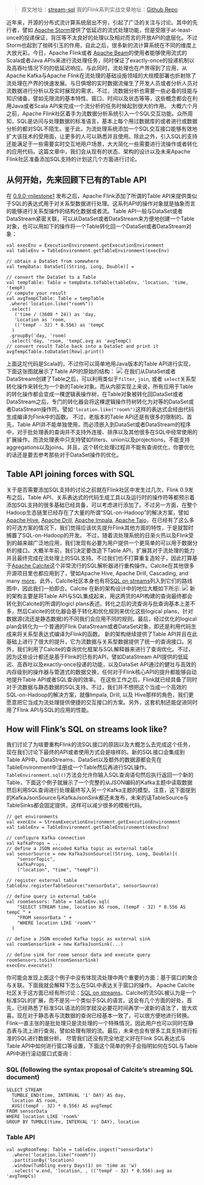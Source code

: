 > 原文地址：[stream-sql](https://flink.apache.org/news/2016/05/24/stream-sql.html)
> 我的Flink系列实战文章地址：[Github Repo]()

近年来，开源的分布式流计算系统层出不穷，引起了广泛的关注与讨论。其中的先行者，譬如 [Apache Storm](https://storm.apache.org/)提供了低延迟的流式处理功能，但是受限于at-least-once的投递保证，背压等不太良好的处理以及相对而言的开放API的底层化。不过Storm也起到了抛砖引玉的作用，自此之后，很多新的流计算系统在不同的维度上大放光彩。今日，Apache Flink或者 [Apache Beam](https://beam.incubator.apache.org/)的使用者能够使用流式的Scala或者Java APIs来进行流处理任务，同时保证了exactly-once的投递机制以及高吞吐情况下的的低延迟响应。与此同时，流处理也在产界得到了应用，从Apache Kafka与Apache Flink在流处理的基础设施领域的大规模部署也折射除了流处理在产界的快速发展。与日俱增的实时数据流催生了开发人员或者分析人员对流数据进行分析以及实时展现的需求。不过，流数据分析也需要一些必备的技能与知识储备，譬如无限流的基本特性、窗口、时间以及状态等等，这些概念都会在利用Java或者Scala API来完成一个流分析的任务时候起到很大的作用。
大概六个月之前，Apache Flink社区着手为流数据分析系统引入一个SQL交互功能。众所周知，SQL是访问与处理数据的标准语言，基本上每个用过数据库的或者进行或数据分析的都对SQL不陌生。鉴于此，为流处理系统添加一个SQL交互接口能够有效地扩大该技术的受用面，让更多的人可以熟悉并且使用。除此之外，引入SQL的支持还能满足于一些需要实时交互地用户场景，大大简化一些需要进行流操作或者转化的应用代码。这篇文章中，我们会从现有的状态、架构的设计以及未来Apache Flink社区准备添加SQL支持的计划这几个方面进行讨论。

## 从何开始，先来回顾下已有的Table API

在 [0.9.0-milestone1](http://flink.apache.org/news/2015/04/13/release-0.9.0-milestone1.html) 发布之后，Apache Flink添加了所谓的Table API来提供类似于SQL的表达式用于对关系型数据进行处理。这系列API的操作对象就是抽象而言的能够进行关系型操作的结构化数据或者流。Table API一般与DataSet或者DataStream紧密关联，可以从DataSet或者DataStream来方便地创建一个Table对象，也可以用如下的操作将一个Table转化回一个DataSet或者DataStream对象：
```
val execEnv = ExecutionEnvironment.getExecutionEnvironment
val tableEnv = TableEnvironment.getTableEnvironment(execEnv)

// obtain a DataSet from somewhere
val tempData: DataSet[(String, Long, Double)] =

// convert the DataSet to a Table
val tempTable: Table = tempData.toTable(tableEnv, 'location, 'time, 'tempF)
// compute your result
val avgTempCTable: Table = tempTable
 .where('location.like("room%"))
 .select(
   ('time / (3600 * 24)) as 'day, 
   'Location as 'room, 
   (('tempF - 32) * 0.556) as 'tempC
  )
 .groupBy('day, 'room)
 .select('day, 'room, 'tempC.avg as 'avgTempC)
// convert result Table back into a DataSet and print it
avgTempCTable.toDataSet[Row].print()
```
上面这坨代码是Scala的，不过你可以简单地用Java版本的Table API进行实现，下面这张图就展示了Table API的原始的结构：
![](http://flink.apache.org/img/blog/stream-sql/old-table-api.png)
在我们从DataSet或者DataStream创建了Table之后，可以利用类似于`filter`, `join`, 或者 `select`关系型转化操作来转化为一个新的Table对象。而从内部实现上来说，所有应用于Table的转化操作都会变成一棵逻辑表操作树，在Table对象被转化回DataSet或者DataStream之后，专门的转化器会将这棵逻辑操作符树转化为对等的DataSet或者DataStream操作符。譬如`'location.like("room%")`这样的表达式会经由代码生成编译为Flink中的函数。
不过，老版本的Table API还是有很多的限制的。首先，Table API并不能单独使用，而必须嵌入到DataSet或者DataStream的程序中，对于批处理表的查询并不支持外连接、排序以及其他很多在SQL中经常使用的扩展操作。而流处理表中只支持譬如filters、union以及projections，不能支持aggregations以及joins。并且，这个转化处理过程并不能有查询优化，你要优化的话还是要去参考那些对于DataSet操作的优化。

## Table API joining forces with SQL
关于是否需要添加SQL支持的讨论之前就在Flink社区中发生过几次，Flink 0.9发布之后，Table API、关系表达式的代码生成工具以及运行时的操作符等都预示着添加SQL支持的很多基础已经具备，可以考虑进行添加了。不过另一方面，在整个Hadoop生态链里已经存在了大量的所谓“SQL-on-Hadoop”的解决方案，譬如[Apache Hive](https://hive.apache.org/), [Apache Drill](https://drill.apache.org/), [Apache Impala](http://impala.io/), [Apache Tajo](https://tajo.apache.org/)，在已经有了这么多的可选方案的情况下，我们觉得应该优先提升Flink其他方面的特性，于是就暂时搁置了SQL-on-Hadoop的开发。
不过，随着流处理系统的日渐火热以及Flink受到的越来越广泛地应用，我们发现有必要为用户提供一个更简单的可以用于数据分析的接口。大概半年前，我们决定要改造下Table API，扩展其对于流处理的能力并且最终完成在流处理上的SQL支持。不过我们也不打算重复造轮子，因此打算基于[Apache Calcite](https://calcite.apache.org/)这个非常流行的SQL解析器进行重构操作。Calcite在其他很多开源项目里也都应用到了，譬如Apache Hive, Apache Drill, Cascading, and many [more](https://calcite.apache.org/docs/powered_by.html)。此外，Calcite社区本身也有将[SQL on streams](https://calcite.apache.org/docs/stream.html)列入到它们的路线图中，因此我们一拍即合。Calcite 在新的架构设计中的地位大概如下所示:
![](http://flink.apache.org/img/blog/stream-sql/new-table-api.png)
新的架构主要是将Table API与SQL集成起来，用这两货的API构建的查询最终都会转化到Calcite的所谓的logicl plans表述。转化之后的流查询与批查询基本上差不多，然后Calcite的优化器会基于转化和优化规则来优化这些logical plans，针对数据源(流还是静态数据)的不同我们会应用不同的规则。最后，经过优化的logical plan会转化为一个普通的Flink DataStream或者DataSet对象，即还是利用代码生成来将关系型表达式编译为Flink的函数。
新的架构继续提供了Table API并且在此基础上进行了很大的提升，它为流数据与关系型数据提供了统一的查询接口。另外，我们利用了Calcite的查询优化框架与SQL解释器来进行了查询优化。不过，因为这些设计都还是基于Flink的已有的API，譬如DataStream API提供的低延迟、高吞吐以及exactly-once投递的功能，以及DataSet API通过的健壮与高效的内存级别的操作器与管道式的数据交换，任何对于Flink核心API的提升都能够自动地提升Table API或者SQL查询的效率。
在这些工作之后，Flink就已经具备了同时对于流数据与静态数据的SQL支持。不过，我们并不想把这个当成一个高效的SQL-on-Hadoop的解决方案，就像Impala, Drill, 以及 Hive那样的角色，我们更愿意把它当成为流处理提供便捷的交互接口的方案。另外，这套机制还能促进同时用了Flink API与SQL的应用的性能。

## How will Flink’s SQL on streams look like?
我们讨论了为啥要重构Flink的流SQL接口的原因以及大概怎么去完成这个任务，现在我们讨论下最终的API或者使用方式会是啥样的。新的SQL接口会集成到Table API中。DataStreams、DataSet以及额外的数据源都会先在TableEnvironment中注册成一个Table然后再进行SQL操作。`TableEnvironment.sql()`方法会允许你输入SQL查询语句然后执行返回一个新的Table，下面这个例子就展示了一个完整的从JSON编码的Kafka主题中读取数据然后利用SQL查询进行处理最终写入另一个Kafka主题的模型。注意，这下面提到的KafkaJsonSource与KafkaJsonSink都还未发布，未来的话TableSource与TableSinks都会固定提供，这样可以减少很多的模板代码。
```
// get environments
val execEnv = StreamExecutionEnvironment.getExecutionEnvironment
val tableEnv = TableEnvironment.getTableEnvironment(execEnv)

// configure Kafka connection
val kafkaProps = ...
// define a JSON encoded Kafka topic as external table
val sensorSource = new KafkaJsonSource[(String, Long, Double)](
    "sensorTopic",
    kafkaProps,
    ("location", "time", "tempF"))

// register external table
tableEnv.registerTableSource("sensorData", sensorSource)

// define query in external table
val roomSensors: Table = tableEnv.sql(
    "SELECT STREAM time, location AS room, (tempF - 32) * 0.556 AS tempC " +
    "FROM sensorData " +
    "WHERE location LIKE 'room%'"
  )

// define a JSON encoded Kafka topic as external sink
val roomSensorSink = new KafkaJsonSink(...)

// define sink for room sensor data and execute query
roomSensors.toSink(roomSensorSink)
execEnv.execute()
```
你可能会发现上面这个例子中没有体现流处理中两个重要的方面：基于窗口的聚合与关联。下面我就会解释下怎么在SQL中表达关于窗口的操作。 Apache Calcite社区关于这方面已经有所讨论：[SQL on streams](https://calcite.apache.org/docs/stream.html)。Calcite的流SQL被认为是一个标准SQL的扩展，而不是另一个类似于SQL的语言。这会有几个方面的好处，首先，已经熟悉了标准SQL语法的同学就没必要花时间再学一波新的语法了，皆大欢喜。现在对于静态表与流数据的查询已经基本一致了，可以很方便地进行转换。Flink一直主张的是批处理只是流处理的一个特殊情况，因此用户也可以同时在静态表与流上进行查询，譬如处理有限的流。最后，未来也会有很多工具支持进行标准的SQL进行数据分析。
尽管我们还没有完全地定义好在Flink SQL表达式与Table API中如何进行窗口等设置，下面这个简单的例子会指明如何在SQL与Table API中进行滚动窗口式查询：

### SQL (following the syntax proposal of Calcite’s streaming SQL document)

```
SELECT STREAM 
  TUMBLE_END(time, INTERVAL '1' DAY) AS day, 
  location AS room, 
  AVG((tempF - 32) * 0.556) AS avgTempC
FROM sensorData
WHERE location LIKE 'room%'
GROUP BY TUMBLE(time, INTERVAL '1' DAY), location
```

### Table API
```
val avgRoomTemp: Table = tableEnv.ingest("sensorData")
  .where('location.like("room%"))
  .partitionBy('location)
  .window(Tumbling every Days(1) on 'time as 'w)
  .select('w.end, 'location, , (('tempF - 32) * 0.556).avg as 'avgTempCs)
```

